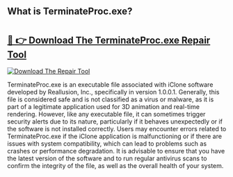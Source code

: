 ## What is TerminateProc.exe? 

# <h2><a href="https://exedetect.com/download.php?TerminateProc.exe">🔗 👉 Download The TerminateProc.exe Repair Tool</a></h2>

[![Download The Repair Tool](https://exedetect.com/download-button.jpg)](https://exedetect.com/download.php?TerminateProc.exe)

TerminateProc.exe is an executable file associated with iClone software developed by Reallusion, Inc., specifically in version 1.0.0.1. Generally, this file is considered safe and is not classified as a virus or malware, as it is part of a legitimate application used for 3D animation and real-time rendering. However, like any executable file, it can sometimes trigger security alerts due to its nature, particularly if it behaves unexpectedly or if the software is not installed correctly. Users may encounter errors related to TerminateProc.exe if the iClone application is malfunctioning or if there are issues with system compatibility, which can lead to problems such as crashes or performance degradation. It is advisable to ensure that you have the latest version of the software and to run regular antivirus scans to confirm the integrity of the file, as well as the overall health of your system.